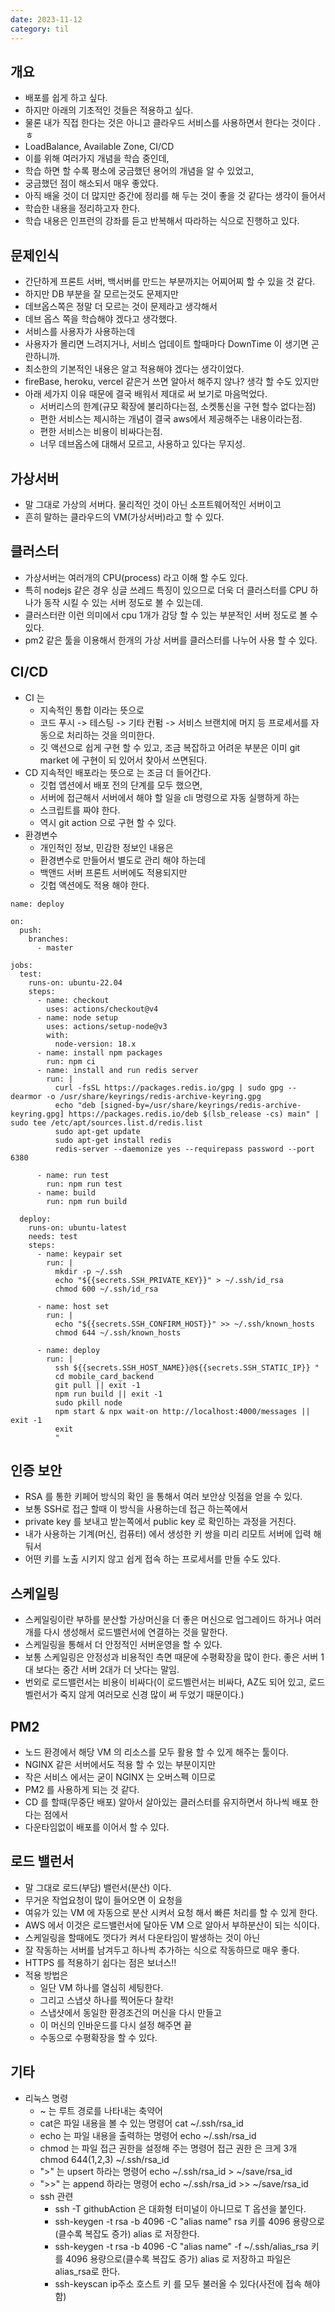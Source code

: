 ```yaml
---
date: 2023-11-12
category: til
---
```


## 개요

- 배포를 쉽게 하고 싶다.
- 하지만 아래의 기초적인 것들은 적용하고 싶다.
- 물론 내가 직접 한다는 것은 아니고 클라우드 서비스를 사용하면서 한다는 것이다 .ㅎ
- LoadBalance, Available Zone, CI/CD
- 이를 위해 여러가지 개념을 학습 중인데,
- 학습 하면 할 수록 평소에 궁금했던 용어의 개념을 알 수 있었고,
- 궁금했던 점이 해소되서 매우 좋았다.
- 아직 배울 것이 더 많지만 중간에 정리를 해 두는 것이 좋을 것 같다는 생각이 들어서
- 학습한 내용을 정리하고자 한다.
- 학습 내용은 인프런의 강좌를 듣고 반복해서 따라하는 식으로 진행하고 있다.

## 문제인식

- 간단하게 프론트 서버, 백서버를 만드는 부분까지는 어찌어찌 할 수 있을 것 같다.
- 하지만 DB 부분을 잘 모르는것도 문제지만
- 데브옵스쪽은 정말 더 모르는 것이 문제라고 생각해서
- 데브 옵스 쪽을 학습해야 겠다고 생각했다.
- 서비스를 사용자가 사용하는데
- 사용자가 몰리면 느려지거나, 서비스 업데이트 할때마다 DownTime 이 생기면 곤란하니까.
- 최소한의 기본적인 내용은 알고 적용해야 겠다는 생각이었다.
- fireBase, heroku, vercel 같은거 쓰면 알아서 해주지 않나? 생각 할 수도 있지만
- 아래 세가지 이유 때문에 결국 배워서 제대로 써 보기로 마음먹었다.
  - 서버리스의 한계(규모 확장에 불리하다는점, 소켓통신을 구현 할수 없다는점)
  - 편한 서비스는 제시하는 개념이 결국 aws에서 제공해주는 내용이라는점.
  - 편한 서비스는 비용이 비싸다는점.
  - 너무 데브옵스에 대해서 모르고, 사용하고 있다는 무지성.

## 가상서버

- 말 그대로 가상의 서버다. 물리적인 것이 아닌 소프트웨어적인 서버이고
- 흔히 말하는 클라우드의 VM(가상서버)라고 할 수 있다.

## 클러스터

- 가상서버는 여러개의 CPU(process) 라고 이해 할 수도 있다.
- 특히 nodejs 같은 경우 싱글 쓰레드 특징이 있으므로 더욱 더 클러스터를 CPU 하나가 동작 시킬 수 있는 서버 정도로 볼 수 있는데.
- 클러스터란 이런 의미에서 cpu 1개가 감당 할 수 있는 부분적인 서버 정도로 볼 수 있다.
- pm2 같은 툴을 이용해서 한개의 가상 서버를 클러스터를 나누어 사용 할 수 있다.

## CI/CD

- CI 는
  - 지속적인 통합 이라는 뜻으로
  - 코드 푸시 -> 테스팅 -> 기타 컨펌 -> 서비스 브랜치에 머지 등 프로세서를 자동으로 처리하는 것을 의미한다.
  - 깃 액션으로 쉽게 구현 할 수 있고, 조금 복잡하고 어려운 부분은 이미 git market 에 구현이 되 있어서 찾아서 쓰면된다.
- CD 지속적인 배포라는 뜻으로 는 조금 더 들어간다.
  - 깃헙 앱션에서 배포 전의 단계를 모두 했으면,
  - 서버에 접근해서 서버에서 해야 할 일을 cli 명령으로 자동 실행하게 하는
  - 스크립트를 짜야 한다.
  - 역시 git action 으로 구현 할 수 있다.
- 환경변수
  - 개인적인 정보, 민감한 정보인 내용은
  - 환경변수로 만들어서 별도로 관리 해야 하는데
  - 백앤드 서버 프론트 서버에도 적용되지만
  - 깃헙 액션에도 적용 해야 한다.

```
name: deploy

on:
  push:
    branches:
      - master

jobs:
  test:
    runs-on: ubuntu-22.04
    steps:
      - name: checkout
        uses: actions/checkout@v4
      - name: node setup
        uses: actions/setup-node@v3
        with:
          node-version: 18.x
      - name: install npm packages
        run: npm ci
      - name: install and run redis server
        run: |
          curl -fsSL https://packages.redis.io/gpg | sudo gpg --dearmor -o /usr/share/keyrings/redis-archive-keyring.gpg
          echo "deb [signed-by=/usr/share/keyrings/redis-archive-keyring.gpg] https://packages.redis.io/deb $(lsb_release -cs) main" | sudo tee /etc/apt/sources.list.d/redis.list
          sudo apt-get update
          sudo apt-get install redis
          redis-server --daemonize yes --requirepass password --port 6380

      - name: run test
        run: npm run test
      - name: build
        run: npm run build

  deploy:
    runs-on: ubuntu-latest
    needs: test
    steps:
      - name: keypair set
        run: |
          mkdir -p ~/.ssh
          echo "${{secrets.SSH_PRIVATE_KEY}}" > ~/.ssh/id_rsa
          chmod 600 ~/.ssh/id_rsa

      - name: host set
        run: |
          echo "${{secrets.SSH_CONFIRM_HOST}}" >> ~/.ssh/known_hosts
          chmod 644 ~/.ssh/known_hosts

      - name: deploy
        run: |
          ssh ${{secrets.SSH_HOST_NAME}}@${{secrets.SSH_STATIC_IP}} "
          cd mobile_card_backend
          git pull || exit -1
          npm run build || exit -1
          sudo pkill node
          npm start & npx wait-on http://localhost:4000/messages || exit -1
          exit
          "

```

## 인증 보안

- RSA 를 통한 키페어 방식의 확인 을 통해서 여러 보안상 잇점을 얻을 수 있다.
- 보통 SSH로 접근 할때 이 방식을 사용하는데 접근 하는쪽에서
- private key 를 보내고 받는쪽에서 public key 로 확인하는 과정을 거친다.
- 내가 사용하는 기계(머신, 컴퓨터) 에서 생성한 키 쌍을 미리 리모트 서버에 입력 해 둬서
- 어떤 키를 노출 시키지 않고 쉽게 접속 하는 프로세서를 만들 수도 있다.

## 스케일링

- 스케일링이란 부하를 분산할 가상머신을 더 좋은 머신으로 업그레이드 하거나 여러개를 다시 생성해서 로드밸런서에 연결하는 것을 말한다.
- 스케일링을 통해서 더 안정적인 서버운영을 할 수 있다.
- 보통 스케일링은 안정성과 비용적인 측면 때문에 수평확장을 많이 한다. 좋은 서버 1대 보다는 중간 서버 2대가 더 낫다는 말임.
- 번외로 로드밸런서는 비용이 비싸다(이 로드벨런서는 비싸다, AZ도 되어 있고, 로드벨런서가 죽지 않게 여러모로 신경 많이 써 두었기 때문이다.)

## PM2

- 노드 환경에서 해당 VM 의 리소스를 모두 활용 할 수 있게 해주는 툴이다.
- NGINX 같은 서버에서도 적용 할 수 있는 부분이지만
- 작은 서비스 에서는 굳이 NGINX 는 오버스펙 이므로
- PM2 를 사용하게 되는 것 같다.
- CD 를 할때(무중단 배포) 알아서 살아있는 클러스터를 유지하면서 하나씩 배포 한다는 점에서
- 다운타임없이 배포를 이어서 할 수 있다.

## 로드 밸런서

- 말 그대로 로드(부담) 밸런서(분산) 이다.
- 무거운 작업요청이 많이 들어오면 이 요청을
- 여유가 있는 VM 에 자동으로 분산 시켜서 요청 해서 빠른 처리를 할 수 있게 한다.
- AWS 에서 이것은 로드밸런서에 달아둔 VM 으로 알아서 부하분산이 되는 식이다.
- 스케일링을 할때에도 껏다가 켜서 다운타임이 발생하는 것이 아닌
- 잘 작동하는 서버를 남겨두고 하나씩 추가하는 식으로 작동하므로 매우 좋다.
- HTTPS 를 적용하기 쉽다는 점은 보너스!!
- 적용 방법은
  - 일단 VM 하나를 열심히 세팅한다.
  - 그리고 스냅샷 하나를 찍어둔다 찰칵!
  - 스냅샷에서 동일한 환경조건의 머신을 다시 만들고
  - 이 머신의 인바운드를 다시 설정 해주면 끝
  - 수동으로 수평확장을 할 수 있다.

## 기타

- 리눅스 명령
  - ~ 는 루트 경로를 나타내는 축약어
  - cat은 파일 내용을 볼 수 있는 명령어 cat ~/.ssh/rsa_id
  - echo 는 파일 내용을 출력하는 명령어 echo ~/.ssh/rsa_id
  - chmod 는 파일 접근 권한을 설정해 주는 명령어 접근 권한 은 크게 3개 chmod 644(1,2,3) ~/.ssh/rsa_id
  - ">" 는 upsert 하라는 명령어 echo ~/.ssh/rsa_id > ~/save/rsa_id
  - ">>" 는 append 하라는 명령어 echo ~/.ssh/rsa_id >> ~/save/rsa_id
  - ssh 관련
    - ssh -T githubAction 은 대화형 터미널이 아니므로 T 옵션을 붙인다.
    - ssh-keygen -t rsa -b 4096 -C "alias name" rsa 키를 4096 용량으로(클수록 복잡도 증가) alias 로 저장한다.
    - ssh-keygen -t rsa -b 4096 -C "alias name" -f ~/.ssh/alias_rsa 키를 4096 용량으로(클수록 복잡도 증가) alias 로 저장하고 파일은 alias_rsa로 한다.
    - ssh-keyscan ip주소 호스트 키 를 모두 불러올 수 있다(사전에 접속 해야함)
